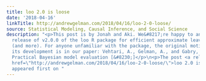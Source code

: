```yaml
---
title: loo 2.0 is loose
date: '2018-04-16'
linkTitle: http://andrewgelman.com/2018/04/16/loo-2-0-loose/
source: Statistical Modeling, Causal Inference, and Social Science
description: "<p>This post is by Jonah and Aki. We&#8217;re happy to announce the
  release of v2.0.0 of the loo R package for efficient approximate leave-one-out cross-validation
  (and more). For anyone unfamiliar with the package, the original motivation for
  its development is in our paper: Vehtari, A., Gelman, A., and Gabry, J. (2017).
  Practical Bayesian model evaluation [&#8230;]</p>\n<p>The post <a rel=\"nofollow\"
  href=\"http://andrewgelman.com/2018/04/16/loo-2-0-loose/\">loo 2.0 is loose</a>
  appeared first on "
---
```

